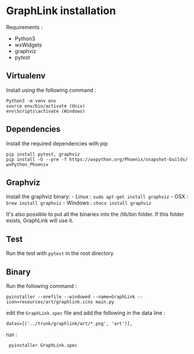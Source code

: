 # GraphLink installation

Requirements : 
 - Python3
 - wxWidgets
 - graphviz
 - pytest

## Virtualenv
Install using the following command :

    Python3 -m venv env
    source env/bin/activate (Unix)
    env\Scripts\activate (Windows)

## Dependencies

Install the required dependencies with pip

    pip install pytest, graphviz
    pip install -U --pre -f https://wxpython.org/Phoenix/snapshot-builds/ wxPython_Phoenix

## Graphviz

Install the graphviz binary:
    - Linux : `sudo apt-get install graphviz`
    - OSX : `brew install graphviz`
    - Windows : `choco install graphviz`

It's also possible to put all the binaries into the /lib/bin folder. If this folder exists, GraphLink will use it.

## Test

Run the test with `pytest` in the root directory

## Binary

Run the following command :

    pyinstaller --onefile --windowed --name=GraphLink --icon=resources/art/graphlink.icns main.py

edit the `GraphLink.spec` file and add the following in the data line : 

    datas=[('../trunk/graphlink/art/*.png', 'art')],

run :

     pyinstaller GraphLink.spec



